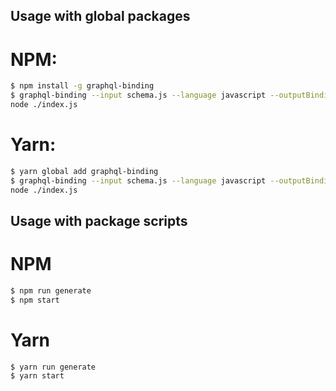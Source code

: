 ## Usage with global packages

# NPM:

```bash
$ npm install -g graphql-binding
$ graphql-binding --input schema.js --language javascript --outputBinding binding.js
node ./index.js
```

# Yarn:

```bash
$ yarn global add graphql-binding
$ graphql-binding --input schema.js --language javascript --outputBinding binding.js
node ./index.js
```

## Usage with package scripts

# NPM

```bash
$ npm run generate
$ npm start
```

# Yarn

```bash
$ yarn run generate
$ yarn start
```
